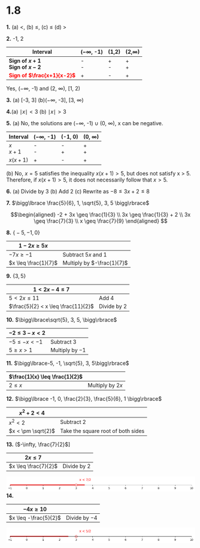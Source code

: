 # 1.8
**1.** (a) $<$, (b) $\leq$, (c) $\leq$ (d) $>$

**2.** -1, 2

| Interval                                               | ($-\infty$, -1) | (1,2)  | (2,$\infty$) |
| ------------------------------------------------------ | --------------- | ------ | ------------ |
| **Sign of $x + 1$**<br>**Sign of $x - 2$**             | -<br>-          | +<br>- | +<br>+       |
| <font color="red">**Sign of $\frac{x+1}{x-2}$**</font> | +               | -      | +            |

Yes, ($-\infty$, -1) and (2, $\infty$), \[1, 2)

**3.** (a) \[-3, 3\] (b)($-\infty$, -3], \[3, $\infty$) 

**4.**(a) $\mid x \mid < 3$ (b) $\mid x \mid > 3$

**5.** 
(a) No, the solutions are ($-\infty$, -1) $\cup$ (0, $\infty$), x can be negative. 

| Interval     | ($-\infty$, -1) | (-1, 0) | (0, $\infty$) |
| ------------ | --------------- | ------- | ------------- |
| $x$<br>$x+1$ | -<br>-          | -<br>+  | +<br>+        |
| $x(x+1)$     | +               | -       | +             |

(b) No, $x = 5$ satisfies the inequality $x(x + 1) > 5$, but does not satisfy x > 5. Therefore, if $x(x + 1) > 5$, it does not necessarily follow that $x > 5$.

**6.** (a) Divide by 3 (b) Add 2 (c) Rewrite as $-8 \leq 3x + 2 \leq 8$

**7.** $\bigg\lbrace \frac{5}{6}, 1, \sqrt{5}, 3, 5 \bigg\rbrace$

$$\begin{aligned}
   -2 + 3x \geq \frac{1}{3} \\
   3x \geq \frac{1}{3} + 2 \\
   3x \geq \frac{7}{3} \\
   x \geq \frac{7}{9}
   \end{aligned}
$$


**8.** $\bigg\lbrace -5, -1, 0\bigg\rbrace$

| $1 - 2x \geq 5x$     |                            |
| -------------------- | -------------------------- |
| $-7x \geq -1$        | Subtract $5x$ and $1$      |
| $x \leq \frac{1}{7}$ | Multiply by $-\frac{1}{7}$ |

**9.** $\bigg\lbrace 3, 5\bigg\rbrace$

| $1 < 2x - 4 \leq 7$                 |             |
| ----------------------------------- | ----------- |
| $5 < 2x \leq 11$                    | Add $4$     |
| $\frac{5}{2} < x \leq \frac{11}{2}$ | Divide by 2 |

**10.** $\bigg\lbrace\sqrt{5}, 3, 5, \bigg\rbrace$

| $-2 \leq 3-x < 2$ |                  |
| ----------------- | ---------------- |
| $-5 \leq -x < -1$ | Subtract $3$     |
| $5 \geq x > 1$    | Multiply by $-1$ |

**11.** $\bigg\lbrace-5, -1, \sqrt{5}, 3, 5\bigg\rbrace$

| $\frac{1}{x} \leq \frac{1}{2}$ |                  |
| ------------------------------ | ---------------- |
| $2 \leq x$                     | Multiply by $2x$ |

**12.** $\bigg\lbrace -1, 0, \frac{2}{3}, \frac{5}{6}, 1 \bigg\rbrace$

| $x^2 + 2 < 4$      |                                    |
| ------------------ | ---------------------------------- |
| $x^2 < 2$          | Subtract $2$                       |
| $x < \pm \sqrt{2}$ | Take the square root of both sides |
**13.** ($-\infty, \frac{7}{2}$\] 

| $2x \leq 7$          |               |
| -------------------- | ------------- |
| $x \leq \frac{7}{2}$ | Divide by $2$ |
![](images/math_00005.png)
**14.** 

| $-4x \geq 10$         |                |
| --------------------- | -------------- |
| $x \leq -\frac{5}{2}$ | Divide by $-4$ |
![](images/math_00006.png)
